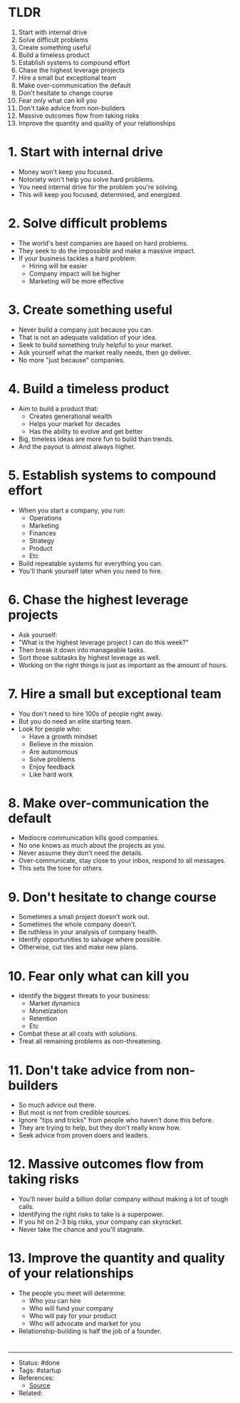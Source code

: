 # TLDR
1. Start with internal drive
2. Solve difficult problems
3. Create something useful
4. Build a timeless product
5. Establish systems to compound effort
6. Chase the highest leverage projects
7. Hire a small but exceptional team
8. Make over-communication the default
9. Don't hesitate to change course
10. Fear only what can kill you
11. Don't take advice from non-builders
12. Massive outcomes flow from taking risks
13. Improve the quantity and quality of your relationships

# 1. Start with internal drive
- Money won't keep you focused.
- Notoriety won't help you solve hard problems.
- You need internal drive for the problem you're solving.
- This will keep you focused, determined, and energized.

# 2. Solve difficult problems
- The world's best companies are based on hard problems.
- They seek to do the impossible and make a massive impact.
- If your business tackles a hard problem:
	- Hiring will be easier
	- Company impact will be higher
	- Marketing will be more effective

# 3. Create something useful
- Never build a company just because you can.
- That is not an adequate validation of your idea.
- Seek to build something truly helpful to your market.
- Ask yourself what the market really needs, then go deliver.
- No more "just because" companies.

# 4. Build a timeless product
- Aim to build a product that:
	- Creates generational wealth
	- Helps your market for decades
	- Has the ability to evolve and get better
- Big, timeless ideas are more fun to build than trends.
- And the payout is almost always higher.

# 5. Establish systems to compound effort
- When you start a company, you run:
	- Operations
	- Marketing
	- Finances
	- Strategy
	- Product
	- Etc
- Build repeatable systems for everything you can.
- You'll thank yourself later when you need to hire.

# 6. Chase the highest leverage projects
- Ask yourself:
- "What is the highest leverage project I can do this week?"
- Then break it down into manageable tasks.
- Sort those subtasks by highest leverage as well.
- Working on the right things is just as important as the amount of hours.

# 7. Hire a small but exceptional team
- You don't need to hire 100s of people right away.
- But you do need an elite starting team.
- Look for people who:
	- Have a growth mindset
	- Believe in the mission
	- Are autonomous
	- Solve problems
	- Enjoy feedback
	- Like hard work

# 8. Make over-communication the default
- Mediocre communication kills good companies.
- No one knows as much about the projects as you.
- Never assume they don't need the details.
- Over-communicate, stay close to your inbox, respond to all messages.
- This sets the tone for others.

# 9. Don't hesitate to change course
- Sometimes a small project doesn't work out.
- Sometimes the whole company doesn't.
- Be ruthless in your analysis of company health.
- Identify opportunities to salvage where possible.
- Otherwise, cut ties and make new plans.

# 10. Fear only what can kill you
- Identify the biggest threats to your business:
	- Market dynamics
	- Monetization
	- Retention
	- Etc
- Combat these at all costs with solutions.
- Treat all remaining problems as non-threatening.

# 11. Don't take advice from non-builders
- So much advice out there.
- But most is not from credible sources.
- Ignore "tips and tricks" from people who haven't done this before.
- They are trying to help, but they don't really know how.
- Seek advice from proven doers and leaders.

# 12. Massive outcomes flow from taking risks
- You'll never build a billion dollar company without making a lot of tough calls.
- Identifying the right risks to take is a superpower.
- If you hit on 2-3 big risks, your company can skyrocket.
- Never take the chance and you'll stagnate.

# 13. Improve the quantity and quality of your relationships
- The people you meet will determine:
	- Who you can hire
	- Who will fund your company
	- Who will pay for your product
	- Who will advocate and market for you
- Relationship-building is half the job of a founder.

#
---
- Status: #done
- Tags: #startup
- References:
	- [Source](https://twitter.com/adcock_brett/status/1600511184507064320)
- Related:
